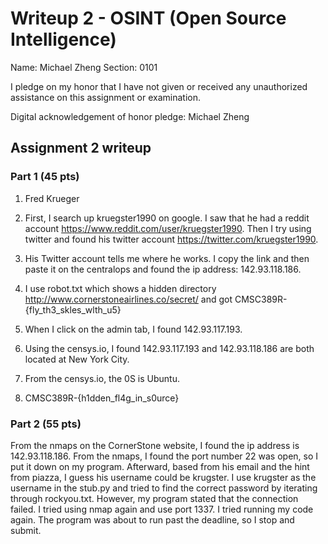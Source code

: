 Writeup 2 - OSINT (Open Source Intelligence)
======

Name: Michael Zheng
Section: 0101

I pledge on my honor that I have not given or received any unauthorized assistance on this assignment or examination.

Digital acknowledgement of honor pledge: Michael Zheng

## Assignment 2 writeup

### Part 1 (45 pts)

1. Fred Krueger

2. First, I search up kruegster1990 on google. I saw that he had a reddit account https://www.reddit.com/user/kruegster1990. Then I try using twitter and found his twitter account https://twitter.com/kruegster1990. 

3. His Twitter account tells me where he works. I copy the link and then paste it on the centralops and found the ip address: 142.93.118.186.

4. I use robot.txt which shows a hidden directory http://www.cornerstoneairlines.co/secret/ and got CMSC389R-{fly_th3_skles_wlth_u5}

5. When I click on the admin tab, I found 142.93.117.193.

6. Using the censys.io, I found 142.93.117.193 and 142.93.118.186 are both located at New York City. 

7. From the censys.io, the 0S is Ubuntu.

8. CMSC389R-{h1dden_fl4g_in_s0urce}

### Part 2 (55 pts)

From the nmaps on the CornerStone website, I found the ip address is 142.93.118.186. From the nmaps, I found the port number 22 was open, so I put it down on my program. Afterward, based from his email and the hint from piazza, I guess his username could be krugster. I use krugster as the username in the stub.py and tried to find the correct password by iterating through rockyou.txt. However, my program stated that the connection failed. I tried using nmap again and use port 1337. I tried running my code again. The program was about to run past the deadline, so I stop and submit.
